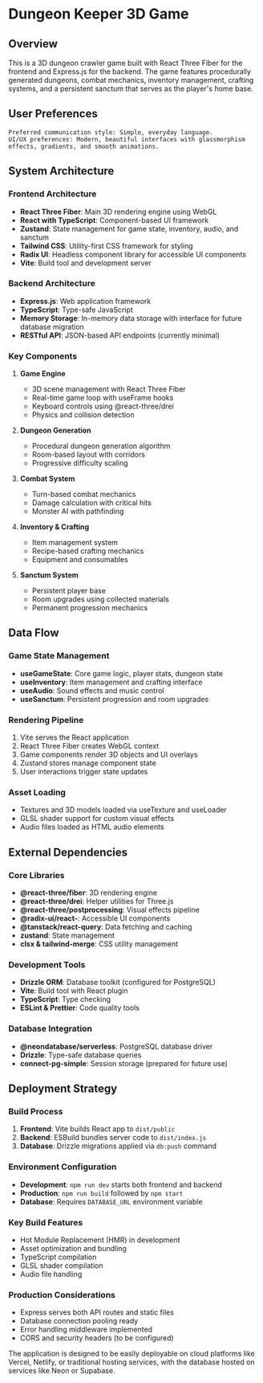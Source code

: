 # Dungeon Keeper 3D Game

## Overview

This is a 3D dungeon crawler game built with React Three Fiber for the frontend and Express.js for the backend. The game features procedurally generated dungeons, combat mechanics, inventory management, crafting systems, and a persistent sanctum that serves as the player's home base.

## User Preferences

```
Preferred communication style: Simple, everyday language.
UI/UX preferences: Modern, beautiful interfaces with glassmorphism effects, gradients, and smooth animations.
```

## System Architecture

### Frontend Architecture
- **React Three Fiber**: Main 3D rendering engine using WebGL
- **React with TypeScript**: Component-based UI framework
- **Zustand**: State management for game state, inventory, audio, and sanctum
- **Tailwind CSS**: Utility-first CSS framework for styling
- **Radix UI**: Headless component library for accessible UI components
- **Vite**: Build tool and development server

### Backend Architecture
- **Express.js**: Web application framework
- **TypeScript**: Type-safe JavaScript
- **Memory Storage**: In-memory data storage with interface for future database migration
- **RESTful API**: JSON-based API endpoints (currently minimal)

### Key Components

1. **Game Engine**
   - 3D scene management with React Three Fiber
   - Real-time game loop with useFrame hooks
   - Keyboard controls using @react-three/drei
   - Physics and collision detection

2. **Dungeon Generation**
   - Procedural dungeon generation algorithm
   - Room-based layout with corridors
   - Progressive difficulty scaling

3. **Combat System**
   - Turn-based combat mechanics
   - Damage calculation with critical hits
   - Monster AI with pathfinding

4. **Inventory & Crafting**
   - Item management system
   - Recipe-based crafting mechanics
   - Equipment and consumables

5. **Sanctum System**
   - Persistent player base
   - Room upgrades using collected materials
   - Permanent progression mechanics

## Data Flow

### Game State Management
- **useGameState**: Core game logic, player stats, dungeon state
- **useInventory**: Item management and crafting interface
- **useAudio**: Sound effects and music control
- **useSanctum**: Persistent progression and room upgrades

### Rendering Pipeline
1. Vite serves the React application
2. React Three Fiber creates WebGL context
3. Game components render 3D objects and UI overlays
4. Zustand stores manage component state
5. User interactions trigger state updates

### Asset Loading
- Textures and 3D models loaded via useTexture and useLoader
- GLSL shader support for custom visual effects
- Audio files loaded as HTML audio elements

## External Dependencies

### Core Libraries
- **@react-three/fiber**: 3D rendering engine
- **@react-three/drei**: Helper utilities for Three.js
- **@react-three/postprocessing**: Visual effects pipeline
- **@radix-ui/react-**: Accessible UI components
- **@tanstack/react-query**: Data fetching and caching
- **zustand**: State management
- **clsx & tailwind-merge**: CSS utility management

### Development Tools
- **Drizzle ORM**: Database toolkit (configured for PostgreSQL)
- **Vite**: Build tool with React plugin
- **TypeScript**: Type checking
- **ESLint & Prettier**: Code quality tools

### Database Integration
- **@neondatabase/serverless**: PostgreSQL database driver
- **Drizzle**: Type-safe database queries
- **connect-pg-simple**: Session storage (prepared for future use)

## Deployment Strategy

### Build Process
1. **Frontend**: Vite builds React app to `dist/public`
2. **Backend**: ESBuild bundles server code to `dist/index.js`
3. **Database**: Drizzle migrations applied via `db:push` command

### Environment Configuration
- **Development**: `npm run dev` starts both frontend and backend
- **Production**: `npm run build` followed by `npm start`
- **Database**: Requires `DATABASE_URL` environment variable

### Key Build Features
- Hot Module Replacement (HMR) in development
- Asset optimization and bundling
- TypeScript compilation
- GLSL shader compilation
- Audio file handling

### Production Considerations
- Express serves both API routes and static files
- Database connection pooling ready
- Error handling middleware implemented
- CORS and security headers (to be configured)

The application is designed to be easily deployable on cloud platforms like Vercel, Netlify, or traditional hosting services, with the database hosted on services like Neon or Supabase.